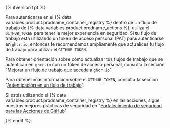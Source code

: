 {% ifversion fpt %}

Para autenticarse en el {% data variables.product.prodname_container_registry %} dentro de un flujo de trabajo de {% data variables.product.prodname_actions %}, utiliza el `GITHUB_TOKEN` para tener la mejor experiencia en seguridad. Si tu flujo de trabajo está utilizando un token de acceso personal (PAT) para autenticarse en `ghcr.io`, entonces te recomendamos ampliamente que actualices tu flujo de trabajo para utilizar el `GITHUB_TOKEN`.

Para obtener orientación sobre cómo actualizar tus flujos de trabajo que se autentican en `ghcr.io` con un token de acceso personal, consulta la sección "[Mejorar un flujo de trabajo que acceda a `ghcr.io`](/packages/managing-github-packages-using-github-actions-workflows/publishing-and-installing-a-package-with-github-actions#upgrading-a-workflow-that-accesses-ghcrio)".

Para obtener más información sobre el `GITHUB_TOKEN`, consulta la sección "[Autenticación en un flujo de trabajo](/actions/reference/authentication-in-a-workflow#using-the-github_token-in-a-workflow)".

Si estás utilizando el {% data variables.product.prodname_container_registry %} en las acciones, sigue nuestras mejores prácticas de seguridad en "[Fortalecimiento de seguridad para las Acciones de GitHub](/actions/getting-started-with-github-actions/security-hardening-for-github-actions#considering-cross-repository-access)".

{% endif %}

